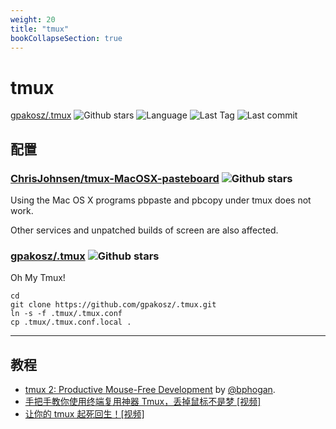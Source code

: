 ```yaml
---
weight: 20
title: "tmux"
bookCollapseSection: true
---
```


# tmux

[gpakosz/.tmux](https://github.com/gpakosz/.tmux) ![Github stars](https://img.shields.io/github/stars/gpakosz/.tmux.svg) ![Language](https://img.shields.io/github/languages/top/gpakosz/.tmux.svg) ![Last Tag](https://img.shields.io/github/v/tag/gpakosz/.tmux.svg?sort=semver) ![Last commit](https://img.shields.io/github/last-commit/gpakosz/.tmux.svg)

## 配置

### [ChrisJohnsen/tmux-MacOSX-pasteboard](https://github.com/ChrisJohnsen/tmux-MacOSX-pasteboard) ![Github stars](https://img.shields.io/github/stars/ChrisJohnsen/tmux-MacOSX-pasteboard.svg)

Using the Mac OS X programs pbpaste and pbcopy under tmux does not work.

Other services and unpatched builds of screen are also affected.

### [gpakosz/.tmux](https://github.com/gpakosz/.tmux) ![Github stars](https://img.shields.io/github/stars/gpakosz/.tmux.svg)

Oh My Tmux!

```shell
cd
git clone https://github.com/gpakosz/.tmux.git
ln -s -f .tmux/.tmux.conf
cp .tmux/.tmux.conf.local .
```

---

## 教程

- [tmux 2: Productive Mouse-Free Development](https://pragprog.com/book/bhtmux2/tmux-2) by [@bphogan](https://twitter.com/bphogan).
- [手把手教你使用终端复用神器 Tmux，丢掉鼠标不是梦 [视频]](https://zhuanlan.zhihu.com/p/43687973)
- [让你的 tmux 起死回生！[视频]](https://zhuanlan.zhihu.com/p/259640277)

